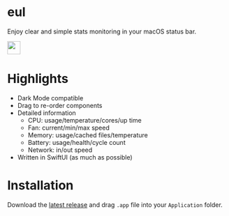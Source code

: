 # eul

Enjoy clear and simple stats monitoring in your macOS status bar.

<img src="https://user-images.githubusercontent.com/14722250/93015394-ae620300-f5eb-11ea-8bd5-ae58d4677167.png" height=30 />

# Highlights

- Dark Mode compatible
- Drag to re-order components
- Detailed information
  - CPU: usage/temperature/cores/up time
  - Fan: current/min/max speed
  - Memory: usage/cached files/temperature
  - Battery: usage/health/cycle count
  - Network: in/out speed
- Written in SwiftUI (as much as possible)

# Installation

Download the [latest release](https://github.com/gao-sun/eul/releases/latest) and drag `.app` file into your `Application` folder.
